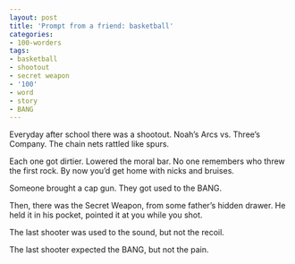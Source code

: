 ```yaml
---
layout: post
title: 'Prompt from a friend: basketball'
categories:
- 100-worders
tags:
- basketball
- shootout
- secret weapon
- '100'
- word
- story
- BANG
---
```

Everyday after school there was a shootout. Noah’s Arcs vs. Three’s Company. The chain nets rattled like spurs.

Each one got dirtier. Lowered the moral bar. No one remembers who threw the first rock. By now you’d get home with nicks and bruises.

Someone brought a cap gun. They got used to the BANG.

Then, there was the Secret Weapon, from some father’s hidden drawer. He held it in his pocket, pointed it at you while you shot.

The last shooter was used to the sound, but not the recoil.

The last shooter expected the BANG, but not the pain.
